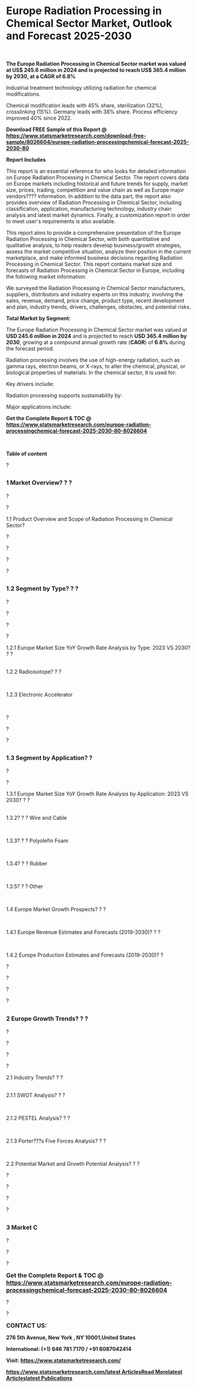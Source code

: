 <h1>Europe Radiation Processing in Chemical Sector Market, Outlook and Forecast 2025-2030</h1><br/><p><strong>The Europe Radiation Processing in Chemical Sector market was valued at US$ 245.6 million in 2024 and is projected to reach US$ 365.4 million by 2030, at a <strong>CAGR</strong> of 6.8%</strong></p>
 
 
 
 <p>Industrial treatment technology utilizing radiation for chemical modifications.</p>
 
 
 
 <p>Chemical modification leads with 45% share, sterilization (32%), crosslinking (15%). Germany leads with 38% share. Process efficiency improved 40% since 2022.</p>
 
 
 
 <p><strong>Download FREE Sample of this Report @ <a href="https://www.statsmarketresearch.com/download-free-sample/8026604/europe-radiation-processingchemical-forecast-2025-2030-80">https://www.statsmarketresearch.com/download-free-sample/8026604/europe-radiation-processingchemical-forecast-2025-2030-80</a></strong></p>
 
 
 
 <p><strong>Report Includes</strong></p>
 
 
 
 <p>This report is an essential reference for who looks for detailed information on Europe Radiation Processing in Chemical Sector. The report covers data on Europe markets including historical and future trends for supply, market size, prices, trading, competition and value chain as well as Europe major vendors???? information. In addition to the data part, the report also provides overview of Radiation Processing in Chemical Sector, including classification, application, manufacturing technology, industry chain analysis and latest market dynamics. Finally, a customization report in order to meet user&#39;s requirements is also available.</p>
 
 
 
 <p>This report aims to provide a comprehensive presentation of the Europe Radiation Processing in Chemical Sector, with both quantitative and qualitative analysis, to help readers develop business/growth strategies, assess the market competitive situation, analyze their position in the current marketplace, and make informed business decisions regarding Radiation Processing in Chemical Sector. This report contains market size and forecasts of Radiation Processing in Chemical Sector in Europe, including the following market information:</p>
 
 
 
 <p>We surveyed the Radiation Processing in Chemical Sector manufacturers, suppliers, distributors and industry experts on this industry, involving the sales, revenue, demand, price change, product type, recent development and plan, industry trends, drivers, challenges, obstacles, and potential risks.</p>
 
 
 
 <p><strong>Total Market by Segment:</strong></p>
 
 
 
 <p>The Europe Radiation Processing in Chemical Sector market was valued at <strong>USD 245.6 million in 2024</strong> and is projected to reach <strong>USD 365.4 million by 2030</strong>, growing at a compound annual growth rate (<strong>CAGR</strong>) of <strong>6.8%</strong> during the forecast period.</p>
 
 
 
 <p>Radiation processing involves the use of high-energy radiation, such as gamma rays, electron beams, or X-rays, to alter the chemical, physical, or biological properties of materials. In the chemical sector, it is used for:</p>
 
 
 
 <p>Key drivers include:</p>
 
 
 
 <p>Radiation processing supports sustainability by:</p>
 
 
 
 <p>Major applications include:</p>
 
 
 
 <div><b>Get the Complete Report & TOC @ <a href="https://www.statsmarketresearch.com/europe-radiation-processingchemical-forecast-2025-2030-80-8026604">https://www.statsmarketresearch.com/europe-radiation-processingchemical-forecast-2025-2030-80-8026604</a></b></div>
 
 
 
 <p><br />
 
 <b>Table of content</b></p>
 
 
 
 <p>? </p>
 
 
 
 <h2><span style="font-size:16px"><strong>1 Market Overview? ? ? </strong></span></h2>
 
 
 
 <p>? </p>
 
 
 
 <p>? </p>
 
 
 
 <p>1.1 Product Overview and Scope of Radiation Processing in Chemical Sector? </p>
 
 
 
 <p>? </p>
 
 
 
 <p>? </p>
 
 
 
 <p>? </p>
 
 
 
 <p>? </p>
 
 
 
 <h2><strong><span style="font-size:16px">1.2 Segment by Type? ? ? </span></strong></h2>
 
 
 
 <p>? </p>
 
 
 
 <p>? </p>
 
 
 
 <p>? </p>
 
 
 
 <p>? </p>
 
 
 
 <p>1.2.1 Europe Market Size YoY Growth Rate Analysis by Type: 2023 VS 2030? ? ? <br />
 
 <br />
 
 1.2.2 Radioisotope? ? ? <br />
 
 <br />
 
 1.2.3 Electronic Accelerator<br />
 
 <br />
 
 ? </p>
 
 
 
 <p>? </p>
 
 
 
 <p>? </p>
 
 
 
 <h2><span style="font-size:16px"><strong>1.3 Segment by Application? ? </strong></span></h2>
 
 
 
 <p>? </p>
 
 
 
 <p>? </p>
 
 
 
 <p>1.3.1 Europe Market Size YoY Growth Rate Analysis by Application: 2023 VS 2030? ? ? <br />
 
 <br />
 
 1.3.2? ? ? Wire and Cable<br />
 
 <br />
 
 1.3.3? ? ? Polyolefin Foam<br />
 
 <br />
 
 1.3.4? ? ? Rubber<br />
 
 <br />
 
 1.3.5? ? ? Other<br />
 
 <br />
 
 1.4 Europe Market Growth Prospects? ? ? <br />
 
 <br />
 
 1.4.1 Europe Revenue Estimates and Forecasts (2019-2030)? ? ? <br />
 
 <br />
 
 1.4.2 Europe Production Estimates and Forecasts (2019-2030)? ? </p>
 
 
 
 <p>? </p>
 
 
 
 <p>? </p>
 
 
 
 <p>? </p>
 
 
 
 <p>? </p>
 
 
 
 <h2><span style="font-size:16px"><strong>2 Europe Growth Trends? ? ? </strong></span></h2>
 
 
 
 <p>? </p>
 
 
 
 <p>? </p>
 
 
 
 <p>? </p>
 
 
 
 <p>? </p>
 
 
 
 <p>2.1 Industry Trends? ? ? <br />
 
 <br />
 
 2.1.1 SWOT Analysis? ? ? <br />
 
 <br />
 
 2.1.2 PESTEL Analysis? ? ? <br />
 
 <br />
 
 2.1.3 Porter???s Five Forces Analysis? ? ? <br />
 
 <br />
 
 2.2 Potential Market and Growth Potential Analysis? ? ? </p>
 
 
 
 <p>? </p>
 
 
 
 <p>? </p>
 
 
 
 <p>? </p>
 
 
 
 <p>? </p>
 
 
 
 <h2><span style="font-size:16px"><strong>3 Market C</strong></span></h2>
 
 
 
 <p>? </p>
 
 
 
 <p>? </p>
 
 
 
 <p>? </p>
 
 
 
 <div><span style="font-size:16px"><strong><b>Get the Complete Report & TOC @ <a href="https://www.statsmarketresearch.com/europe-radiation-processingchemical-forecast-2025-2030-80-8026604">https://www.statsmarketresearch.com/europe-radiation-processingchemical-forecast-2025-2030-80-8026604</a></b></strong></span></div>
 
 
 
 <p>? </p>
 
 
 
 <p>? </p>
 
 
 
 <p><span style="font-size:16px"><strong><b>CONTACT US:</b><br />
 
 276 5th Avenue, New York , NY 10001,United States<br />
 
 International: (+1) 646 781 7170 / +91 8087042414<br />
 
 Visit: <a href="https://www.statsmarketresearch.com/">https://www.statsmarketresearch.com/</a><br />
 
 <a href="https://gyeongbokgung.com">https://www.statsmarketresearch.com/</a><a href="https://hallyeomaritime.com">latest Articles</a><a href="https://jingwansa.com">Read More</a><a href="https://nguoiviet.jp/">latest Articles</a><a href="https://www.intelmarketresearch.com/">latest Publications</a></strong></span></p>